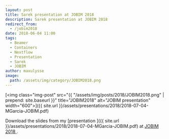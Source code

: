 ```yaml
---
layout: post
title: Sarek presentation at JOBIM 2018
description: Sarek presentation at JOBIM 2018
redirect_from:
  - /jobim2018
date: 2018-06-04 11:00
tags:
  - Beamer
  - Containers
  - Nextflow
  - Presentation
  - Sarek
  - JOBIM
author: maxulysse
image:
  path: /assets/img/category/JOBIM2018.png
---
```


[<img class="img-post" src="{{ "/assets/img/posts/2018/JOBIM2018.png" | prepend: site.baseurl }}" title="JOBIM2018" alt="JOBIM presentation" width="600">]({{ site.url }}/assets/presentations/2018/2018-07-04-MGarcia-JOBIM.pdf)

Download the slides from my [presentation <i class="fa fa-file-pdf" aria-hidden="true"></i>]({{ site.url }}/assets/presentations/2018/2018-07-04-MGarcia-JOBIM.pdf) at [JOBIM 2018 <i class="fas fa-globe" aria-hidden="true"></i>](http://jobim2018.sciencesconf.org/).
